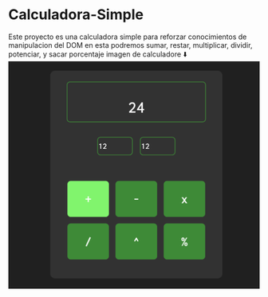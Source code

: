 # Calculadora-Simple
Este proyecto es una calculadora simple para reforzar conocimientos de manipulacion del DOM
en esta podremos sumar, restar, multiplicar, dividir, potenciar, y sacar porcentaje
imagen de calculadore ⬇️
<img src ='./Screenshot 2023-02-04 at 17.00.50.png'>
